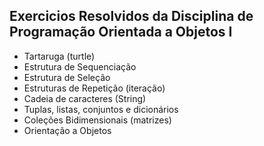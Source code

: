 ## Exercicios Resolvidos da Disciplina de Programação Orientada a Objetos I

- Tartaruga (turtle)
- Estrutura de Sequenciação
- Estrutura de Seleção
- Estruturas de Repetição (iteração)
- Cadeia de caracteres (String)
- Tuplas, listas, conjuntos e dicionários
- Coleções Bidimensionais (matrizes)
- Orientação a Objetos